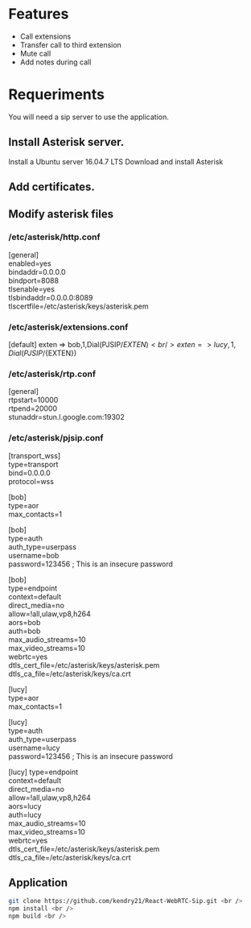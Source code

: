 # Features
- Call extensions
- Transfer call to third extension
- Mute call
- Add notes during call

# Requeriments
You will need a sip server to use the application.

## Install Asterisk server.
Install a Ubuntu server 16.04.7 LTS
Download and install Asterisk

## Add certificates.

## Modify asterisk files

### /etc/asterisk/http.conf
[general] <br />
enabled=yes <br />
bindaddr=0.0.0.0 <br />
bindport=8088 <br />
tlsenable=yes <br />
tlsbindaddr=0.0.0.0:8089 <br />
tlscertfile=/etc/asterisk/keys/asterisk.pem <br />

### /etc/asterisk/extensions.conf
[default]
exten => bob,1,Dial(PJSIP/${EXTEN}) <br />
exten => lucy,1,Dial(PJSIP/${EXTEN}) <br />

### /etc/asterisk/rtp.conf
[general] <br />
rtpstart=10000 <br />
rtpend=20000 <br />
stunaddr=stun.l.google.com:19302 <br />

### /etc/asterisk/pjsip.conf
[transport_wss] <br />
type=transport <br />
bind=0.0.0.0 <br />
protocol=wss <br />

[bob] <br />
type=aor <br />
max_contacts=1 <br />

[bob] <br />
type=auth <br />
auth_type=userpass <br />
username=bob <br />
password=123456 ; This is an insecure password <br />

[bob] <br />
type=endpoint <br />
context=default <br />
direct_media=no <br />
allow=!all,ulaw,vp8,h264 <br />
aors=bob <br />
auth=bob <br />
max_audio_streams=10 <br />
max_video_streams=10 <br />
webrtc=yes <br />
dtls_cert_file=/etc/asterisk/keys/asterisk.pem <br />
dtls_ca_file=/etc/asterisk/keys/ca.crt <br />

[lucy] <br />
type=aor <br />
max_contacts=1 <br />

[lucy] <br />
type=auth <br />
auth_type=userpass <br />
username=lucy <br />
password=123456 ; This is an insecure password <br />

[lucy]
type=endpoint <br />
context=default <br />
direct_media=no <br />
allow=!all,ulaw,vp8,h264 <br />
aors=lucy <br />
auth=lucy <br />
max_audio_streams=10 <br />
max_video_streams=10 <br />
webrtc=yes <br />
dtls_cert_file=/etc/asterisk/keys/asterisk.pem <br />
dtls_ca_file=/etc/asterisk/keys/ca.crt <br />

## Application
```sh
git clone https://github.com/kendry21/React-WebRTC-Sip.git <br />
npm install <br />
npm build <br />
```
